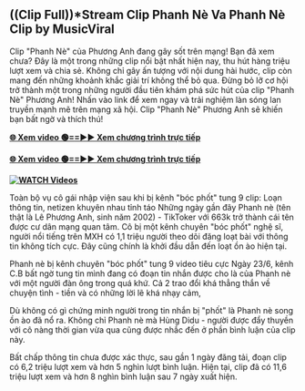 ## ((Clip Full))*Stream Clip Phanh Nè Va Phanh Nè Clip by MusicViral

Clip "Phanh Nè" của Phương Anh đang gây sốt trên mạng! Bạn đã xem chưa? Đây là một trong những clip nổi bật nhất hiện nay, thu hút hàng triệu lượt xem và chia sẻ. Không chỉ gây ấn tượng với nội dung hài hước, clip còn mang đến những khoảnh khắc giải trí không thể bỏ qua. Đừng bỏ lỡ cơ hội trở thành một trong những người đầu tiên khám phá sức hút của clip "Phanh Nè" Phương Anh! Nhấn vào link để xem ngay và trải nghiệm làn sóng lan truyền mạnh mẽ trên mạng xã hội. Clip "Phanh Nè" Phương Anh sẽ khiến bạn bất ngờ và thích thú!


**[🌐 Xem video 🟢==►► Xem chương trình trực tiếp](https://ultra-bulletin.blogspot.com/p/ultra-bulletin-26.html)**

**[🌐 Xem video 🟢==►► Xem chương trình trực tiếp](https://ultra-bulletin.blogspot.com/p/ultra-bulletin-26.html)**

**[![WATCH Videos](https://i.imgur.com/dJHk4Zq.gif)](https://ultra-bulletin.blogspot.com/p/ultra-bulletin-26.html)**


Toàn bộ vụ cô gái nhập viện sau khi bị kênh "bóc phốt" tung 9 clip: Loạn thông tin, netizen khuyên nhau tỉnh táo Những ngày gần đây Phanh nè (tên thật là Lê Phương Anh, sinh năm 2002) - TikToker với 663k trở thành cái tên được cư dân mạng quan tâm. Cô bị một kênh chuyên "bóc phốt" nghệ sĩ, người nổi tiếng trên MXH có 1,1 triệu người theo dõi đăng loạt bài với thông tin không tích cực. Đây cũng chính là khởi đầu dẫn đến loạt ồn ào hiện tại.

Phanh nè bị kênh chuyên "bóc phốt" tung 9 video tiêu cực
Ngày 23/6, kênh C.B bất ngờ tung tin mình đang có đoạn tin nhắn được cho là của Phanh nè với một người đàn ông trong quá khứ. Cả 2 trao đổi khá thẳng thắn về chuyện tình - tiền và có những lời lẽ khá nhạy cảm,

Dù không có gì chứng minh người trong tin nhắn bị "phốt" là Phanh nè song ồn ào đã nổ ra. Không chỉ Phanh nè mà Hùng Didu - người được đẩy thuyền với cô nàng thời gian vừa qua cũng được nhắc đến ở phần bình luận của clip này.

Bất chấp thông tin chưa được xác thực, sau gần 1 ngày đăng tải, đoạn clip có 6,2 triệu lượt xem và hơn 5 nghìn lượt bình luận. Hiện tại, clip đã có 11,6 triệu lượt xem và hơn 8 nghìn bình luận sau 7 ngày xuất hiện.